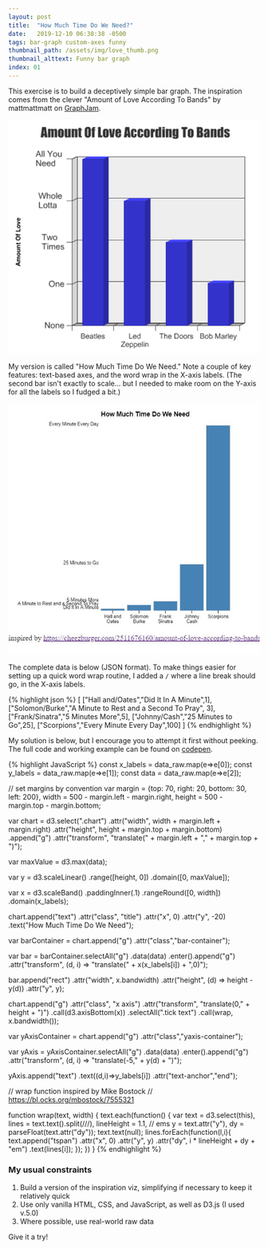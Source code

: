```yaml
---
layout: post
title:  "How Much Time Do We Need?"
date:   2019-12-10 06:38:38 -0500
tags: bar-graph custom-axes funny
thumbnail_path: /assets/img/love_thumb.png
thumbnail_alttext: Funny bar graph
index: 01
---
```

This exercise is to build a deceptively simple bar graph. The inspiration comes from the clever "Amount of Love According To Bands" by mattmattmatt on [GraphJam](https://cheezburger.com/2511676160/amount-of-love-according-to-bands).

![Funny bar graph](/assets/img/love_inspiration.png)

My version is called "How Much Time Do We Need." Note a couple of key features: text-based axes, and the word wrap in the X-axis labels. (The second bar isn't exactly to scale... but I needed to make room on the Y-axis for all the labels so I fudged a bit.)

![Another funny bar graph](/assets/img/love_solution.jpg)

The complete data is below (JSON format). To make things easier for setting up a quick word wrap routine, I added a `/` where a line break should go, in the X-axis labels.

{% highlight json %}
[
  ["Hall and/Oates","Did It In A Minute",1],
  ["Solomon/Burke","A Minute to Rest and a Second To Pray", 3],
  ["Frank/Sinatra","5 Minutes More",5],
  ["Johnny/Cash","25 Minutes to Go",25],
  ["Scorpions","Every Minute Every Day",100]
]
{% endhighlight %}

My solution is below, but I encourage you to attempt it first without peeking. The full code and working example can be found on [codepen](https://codepen.io/fraziern/pen/bGGWwKZ).

{% highlight JavaScript %}
const x_labels = data_raw.map(e=>e[0]);
const y_labels = data_raw.map(e=>e[1]);
const data = data_raw.map(e=>e[2]);

// set margins by convention
var margin = {top: 70, right: 20, bottom: 30, left: 200},
    width = 500 - margin.left - margin.right,
    height = 500 - margin.top - margin.bottom;

var chart = d3.select(".chart")
    .attr("width", width + margin.left + margin.right)
    .attr("height", height + margin.top + margin.bottom)
  .append("g")
    .attr("transform", "translate(" + margin.left + "," + margin.top + ")");

var maxValue = d3.max(data);

var y = d3.scaleLinear()
    .range([height, 0])
    .domain([0, maxValue]);

var x = d3.scaleBand()
    .paddingInner(.1)
    .rangeRound([0, width])
    .domain(x_labels);

 chart.append("text")
      .attr("class", "title")
      .attr("x", 0)
      .attr("y", -20)
      .text("How Much Time Do We Need");

var barContainer = chart.append("g")
  .attr("class","bar-container");

var bar = barContainer.selectAll("g")
    .data(data)
  .enter().append("g")
    .attr("transform", (d, i) => "translate(" + x(x_labels[i]) + ",0)");

bar.append("rect")
    .attr("width", x.bandwidth)
    .attr("height", (d) => height - y(d))
    .attr("y", y);

chart.append("g")
    .attr("class", "x axis")
    .attr("transform", "translate(0," + height + ")")
    .call(d3.axisBottom(x))
    .selectAll(".tick text")
      .call(wrap, x.bandwidth());

var yAxisContainer = chart.append("g")
  .attr("class","yaxis-container");

var yAxis = yAxisContainer.selectAll("g")
  .data(data)
  .enter().append("g")
  .attr("transform", (d, i) => "translate(-5," + y(d) + ")");

yAxis.append("text")
  .text((d,i)=>y_labels[i])
  .attr("text-anchor","end");

// wrap function inspired by Mike Bostock
// https://bl.ocks.org/mbostock/7555321

function wrap(text, width) {
  text.each(function() {
    var text = d3.select(this),
        lines = text.text().split(/\//),
        lineHeight = 1.1, // ems
        y = text.attr("y"),
        dy = parseFloat(text.attr("dy"));
    text.text(null);
    lines.forEach(function(l,i){
        text.append("tspan")
          .attr("x", 0)
          .attr("y", y)
          .attr("dy", i * lineHeight + dy + "em")
          .text(lines[i]);
    });
  })
}
{% endhighlight %}

### My usual constraints

1. Build a version of the inspiration viz, simplifying if necessary to keep it relatively quick
1. Use only vanilla HTML, CSS, and JavaScript, as well as D3.js (I used v.5.0)
1. Where possible, use real-world raw data

Give it a try!